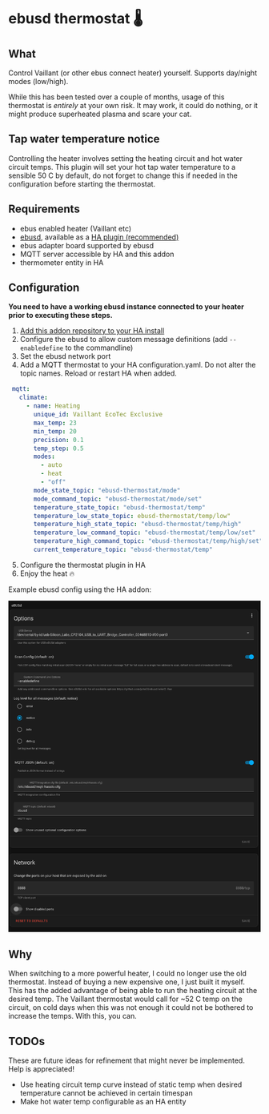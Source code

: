 # ebusd thermostat 🌡️

## What

Control Vaillant (or other ebus connect heater) yourself. Supports day/night modes (low/high).

While this has been tested over a couple of months, usage of this thermostat is *entirely* at your own risk.
It may work, it could do nothing, or it might produce superheated plasma and scare your cat.

## Tap water temperature notice

Controlling the heater involves setting the heating circuit and hot water circuit temps. This plugin will set your hot tap
water temperature to a sensible 50 C by default, do not forget to change this if needed in the configuration before 
starting the thermostat.

## Requirements

- ebus enabled heater (Vaillant etc)
- [ebusd](https://github.com/john30/ebusd), available as a [HA plugin (recommended)](https://github.com/LukasGrebe/ha-addons)
- ebus adapter board supported by ebusd
- MQTT server accessible by HA and this addon
- thermometer entity in HA

## Configuration

**You need to have a working ebusd instance connected to your heater prior to executing these steps.**

1. [Add this addon repository to your HA install](https://developers.home-assistant.io/docs/add-ons/repository/#installing-a-repository)
2. Configure the ebusd to allow custom message definitions (add `--enabledefine` to the commandline)
3. Set the ebusd network port
4. Add a MQTT thermostat to your HA configuration.yaml. Do not alter the topic names. Reload or restart HA when added.
```yaml
 mqtt:
   climate:
     - name: Heating
       unique_id: Vaillant EcoTec Exclusive
       max_temp: 23
       min_temp: 20
       precision: 0.1
       temp_step: 0.5
       modes:
         - auto
         - heat
         - "off"
       mode_state_topic: "ebusd-thermostat/mode"
       mode_command_topic: "ebusd-thermostat/mode/set"
       temperature_state_topic: "ebusd-thermostat/temp"
       temperature_low_state_topic: ebusd-thermostat/temp/low"
       temperature_high_state_topic: "ebusd-thermostat/temp/high"
       temperature_low_command_topic: "ebusd-thermostat/temp/low/set"
       temperature_high_command_topic: "ebusd-thermostat/temp/high/set"
       current_temperature_topic: "ebusd-thermostat/temp"
```
5. Configure the thermostat plugin in HA
6. Enjoy the heat 🔥

Example ebusd config using the HA addon:

![ebusd-ha-config](ebusd-ha-config.png)

## Why

When switching to a more powerful heater, I could no longer use the old thermostat. Instead of buying a new expensive one,
I just built it myself. This has the added advantage of being able to run the heating circuit at the desired temp. The
Vaillant thermostat would call for ~52 C temp on the circuit, on cold days when this was not enough it could not be 
bothered to increase the temps. With this, you can.

## TODOs

These are future ideas for refinement that might never be implemented. Help is appreciated!

- Use heating circuit temp curve instead of static temp when desired temperature cannot be achieved in certain timespan
- Make hot water temp configurable as an HA entity